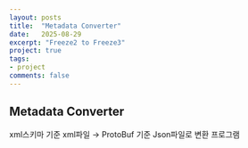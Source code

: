 ```yaml
---
layout: posts
title:  "Metadata Converter"
date:   2025-08-29
excerpt: "Freeze2 to Freeze3"
project: true
tags:
- project
comments: false
---
```


## Metadata Converter

xml스키마 기준 xml파일 → ProtoBuf 기준 Json파일로 변환 프로그램